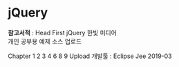 # jQuery

**참고서적** : Head First jQuery 한빛 미디어  
개인 공부용 예제 소스 업로드  
 
Chapter 1 2 3 4 6 8 9 Upload
개발툴 : Eclipse Jee 2019-03
